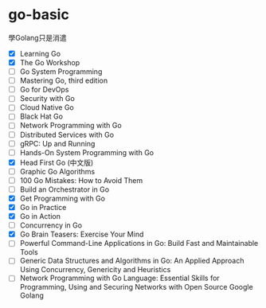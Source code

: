 # go-basic

學Golang只是消遣

- [x] Learning Go 
- [x] The Go Workshop
- [ ] Go System Programming
- [ ] Mastering Go, third edition
- [ ] Go for DevOps
- [ ] Security with Go
- [ ] Cloud Native Go
- [ ] Black Hat Go
- [ ] Network Programming with Go
- [ ] Distributed Services with Go
- [ ] gRPC: Up and Running
- [ ] Hands-On System Programming with Go
- [x] Head First Go (中文版)
- [ ] Graphic Go Algorithms
- [ ] 100 Go Mistakes: How to Avoid Them
- [ ] Build an Orchestrator in Go
- [x] Get Programming with Go
- [x] Go in Practice
- [x] Go in Action
- [ ] Concurrency in Go
- [x] Go Brain Teasers: Exercise Your Mind
- [ ] Powerful Command-Line Applications in Go: Build Fast and Maintainable Tools
- [ ] Generic Data Structures and Algorithms in Go: An Applied Approach Using Concurrency, Genericity and Heuristics
- [ ] Network Programming with Go Language: Essential Skills for Programming, Using and Securing Networks with Open Source Google Golang
